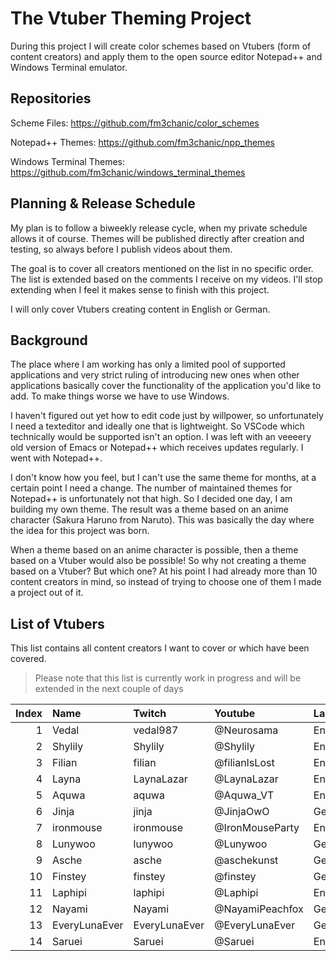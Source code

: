 # The Vtuber Theming Project

During this project I will create color schemes based on Vtubers (form of content creators) and apply them to the open source editor Notepad++ and Windows Terminal emulator.

## Repositories

Scheme Files: https://github.com/fm3chanic/color_schemes

Notepad++ Themes: https://github.com/fm3chanic/npp_themes

Windows Terminal Themes: https://github.com/fm3chanic/windows_terminal_themes

## Planning & Release Schedule

My plan is to follow a biweekly release cycle, when my private schedule allows it of course. Themes will be published directly after creation and testing, so always before I publish videos about them.

The goal is to cover all creators mentioned on the list in no specific order. The list is extended based on the comments I receive on my videos. I'll stop extending when I feel it makes sense to finish with this project.

I will only cover Vtubers creating content in English or German.

## Background

The place where I am working has only a limited pool of supported applications and very strict ruling of introducing new ones when other applications basically cover the functionality of the application you'd like to add. To make things worse we have to use Windows.

I haven't figured out yet how to edit code just by willpower, so unfortunately I need a texteditor and ideally one that is lightweight. So VSCode which technically would be supported isn't an option. I was left with an veeeery old version of Emacs or Notepad++ which receives updates regularly. I went with Notepad++.

I don't know how you feel, but I can't use the same theme for months, at a certain point I need a change. The number of maintained themes for Notepad++ is unfortunately not that high. So I decided one day, I am building my own theme. The result was a theme based on an anime character (Sakura Haruno from Naruto). This was basically the day where the idea for this project was born.

When a theme based on an anime character is possible, then a theme based on a Vtuber would also be possible! So why not creating a theme based on a Vtuber? But which one? At his point I had already more than 10 content creators in mind, so instead of trying to choose one of them I made a project out of it.

## List of Vtubers

This list contains all content creators I want to cover or which have been covered.

> Please note that this list is currently work in progress and will be extended in the next couple of days

|Index|Name|Twitch|Youtube|Language|Done|
|---:|:---|:---|:---|:---|:---:|
|1|Vedal|vedal987|@Neurosama|English|TRUE|
|2|Shylily|Shylily|@Shylily|English|TRUE|
|3|Filian|filian|@filianIsLost|English|FALSE|
|4|Layna|LaynaLazar|@LaynaLazar|English|FALSE|
|5|Aquwa|aquwa|@Aquwa_VT|English|FALSE|
|6|Jinja|jinja|@JinjaOwO|German|FALSE|
|7|ironmouse|ironmouse|@IronMouseParty|English|FALSE|
|8|Lunywoo|lunywoo|@Lunywoo|German|FALSE|
|9|Asche|asche|@aschekunst|German|FALSE|
|10|Finstey|finstey|@finstey|German|FALSE|
|11|Laphipi|laphipi|@Laphipi|English|FALSE|
|12|Nayami|Nayami|@NayamiPeachfox|German|FALSE|
|13|EveryLunaEver|EveryLunaEver|@EveryLunaEver|German|FALSE|
|14|Saruei|Saruei|@Saruei|English|FALSE|